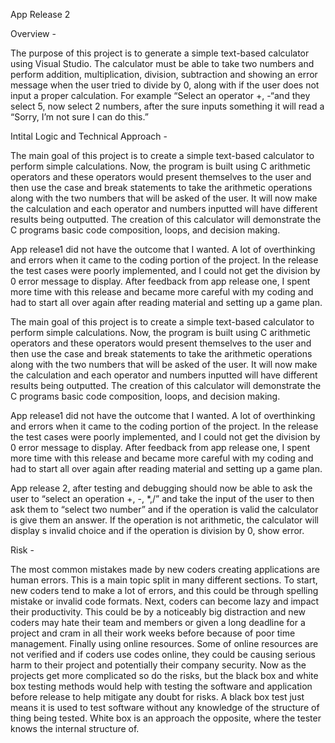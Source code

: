 
App Release 2 

Overview - 

The purpose of this project is to generate a simple text-based calculator using Visual Studio. The calculator must be able to take two numbers and perform addition, multiplication, division, subtraction and showing an error message when the user tried to divide by 0, along with if the user does not input a proper calculation. For example “Select an operator +, -“and they select 5, now select 2 numbers, after the sure inputs something it will read a “Sorry, I’m not sure I can do this.”

Intital Logic and Technical Approach - 

The main goal of this project is to create a simple text-based calculator to perform simple calculations. Now, the program is built using C arithmetic operators and these operators would present themselves to the user and then use the case and break statements to take the arithmetic operations along with the two numbers that will be asked of the user. It will now make the calculation and each operator and numbers inputted will have different results being outputted. The creation of this calculator will demonstrate the C programs basic code composition, loops, and decision making. 

App release1 did not have the outcome that I wanted. A lot of overthinking and errors when it came to the coding portion of the project. In the release the test cases were poorly implemented, and I could not get the division by 0 error message to display. After feedback from app release one, I spent more time with this release and became more careful with my coding and had to start all over again after reading material and setting up a game plan. 
  
 The main goal of this project is to create a simple text-based calculator to perform simple calculations. Now, the program is built using C arithmetic operators and these operators would present themselves to the user and then use the case and break statements to take the arithmetic operations along with the two numbers that will be asked of the user. It will now make the calculation and each operator and numbers inputted will have different results being outputted. The creation of this calculator will demonstrate the C programs basic code composition, loops, and decision making. 

App release1 did not have the outcome that I wanted. A lot of overthinking and errors when it came to the coding portion of the project. In the release the test cases were poorly implemented, and I could not get the division by 0 error message to display. After feedback from app release one, I spent more time with this release and became more careful with my coding and had to start all over again after reading material and setting up a game plan. 

App release 2, after testing and debugging should now be able to ask the user to “select an operation +, -, *,/” and take the input of the user to then ask them to “select two number” and if the operation is valid the calculator is give them an answer. If the operation is not arithmetic, the calculator will display s invalid choice and if the operation is division by 0, show error.

Risk - 

The most common mistakes made by new coders creating applications are human errors. This is a main topic split in many different sections. To start, new coders tend to make a lot of errors, and this could be through spelling mistake or invalid code formats. Next, coders can become lazy and impact their productivity. This could be by a noticeably big distraction and new coders may hate their team and members or given a long deadline for a project and cram in all their work weeks before because of poor time management. Finally using online resources. Some of online resources are not verified and if coders use codes online, they could be causing serious harm to their project and potentially their company security. Now as the projects get more complicated so do the risks, but the black box and white box testing methods would help with testing the software and application before release to help mitigate any doubt for risks. A black box test just means it is used to test software without any knowledge of the structure of thing being tested. White box is an approach the opposite, where the tester knows the internal structure of. 

